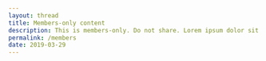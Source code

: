 ```yaml
---
layout: thread
title: Members-only content
description: This is members-only. Do not share. Lorem ipsum dolor sit amet. Bla bla.
permalink: /members
date: 2019-03-29
---
```


